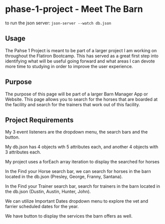# phase-1-project - Meet The Barn

to run the json server: `json-server --watch db.json`

## Usage
The Pahse 1 Project is meant to be part of a larger project I am working on throughout the Flatiron Bootcamp. This has served as a great first step into identifying what will be useful going forward and what areas I can devote more time to studying in order to improve the user experience. 

## Purpose
The purpose of this page will be part of a larger Barn Manager App or Website. This page allows you to search for the horses that are boarded at the facility and search for the trainers that work out of this facility.
## Project Requirements
My 3 event listeners are the dropdown menu, the search bars and the button. 

My db.json has 4 objects wth 5 attributes each, and another 4 objects with 3 attributes each.

My project uses a forEach array iteration to display the searched for horses

In the Find your Horse search bar, we can search for horses in the barn located in the db.json (Presley, George, Franny, Santana).

In the Find your Trainer search bar, search for trainers in the barn located in the db.json (Dustin, Austin, Hunter, John).

We can utilize Important Dates dropdown menu to explore the vet and farrier scheduled dates for the year.

We have button to display the services the barn offers as well.